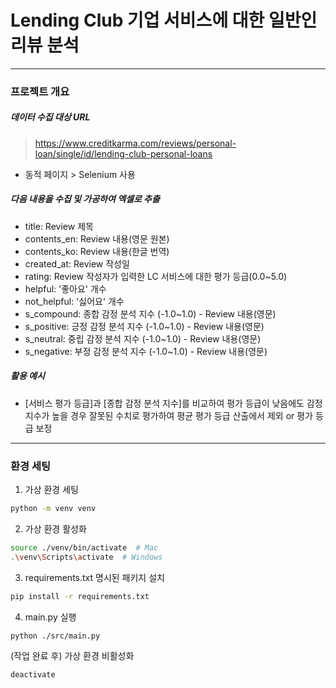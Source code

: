 # Lending Club 기업 서비스에 대한 일반인 리뷰 분석

---

### 프로젝트 개요

##### 데이터 수집 대상 URL
> https://www.creditkarma.com/reviews/personal-loan/single/id/lending-club-personal-loans
- 동적 페이지 > Selenium 사용

##### 다음 내용을 수집 및 가공하여 엑셀로 추출
- title: Review 제목
- contents_en: Review 내용(영문 원본)
- contents_ko: Review 내용(한글 번역)
- created_at: Review 작성일
- rating: Review 작성자가 입력한 LC 서비스에 대한 평가 등급(0.0~5.0)
- helpful: '좋아요' 개수
- not_helpful: '싫어요' 개수
- s_compound: 종합 감정 분석 지수 (-1.0~1.0) - Review 내용(영문) 
- s_positive: 긍정 감정 분석 지수 (-1.0~1.0) - Review 내용(영문) 
- s_neutral: 중립 감정 분석 지수 (-1.0~1.0) - Review 내용(영문) 
- s_negative: 부정 감정 분석 지수 (-1.0~1.0) - Review 내용(영문) 

##### 활용 예시
- [서비스 평가 등급]과 [종합 감정 분석 지수]를 비교하여 
평가 등급이 낮음에도 감정 지수가 높을 경우 잘못된 수치로 평가하여 
평균 평가 등급 산출에서 제외 or 평가 등급 보정

---

### 환경 세팅

1. 가상 환경 세팅
```bash
python -m venv venv
```

2. 가상 환경 활성화
```bash
source ./venv/bin/activate  # Mac
.\venv\Scripts\activate  # Windows
```

3. requirements.txt 명시된 패키지 설치
```bash
pip install -r requirements.txt
```

4. main.py 실행
```bash
python ./src/main.py
```

(작업 완료 후) 가상 환경 비활성화
```bash
deactivate
```
